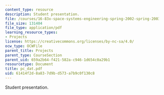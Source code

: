 ```yaml
---
content_type: resource
description: Student presentation.
file: /courses/16-83x-space-systems-engineering-spring-2002-spring-2003/61414f2d8a837d9bd573a7b9c0f130c8_pc_dat.pdf
file_size: 131404
file_type: application/pdf
learning_resource_types:
- Projects
license: https://creativecommons.org/licenses/by-nc-sa/4.0/
ocw_type: OCWFile
parent_title: Projects
parent_type: CourseSection
parent_uid: 659a2b64-f421-582a-c946-1d654c0a29b1
resourcetype: Document
title: pc_dat.pdf
uid: 61414f2d-8a83-7d9b-d573-a7b9c0f130c8
---
```

Student presentation.